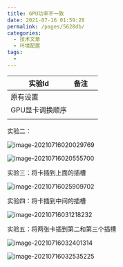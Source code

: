 ```yaml
---
title: GPU功率不一致
date: 2021-07-16 01:59:28
permalink: /pages/5628db/
categories:
  - 技术文章
  - 环境配置
tags:
  - 
---
```



| 实验Id          | 备注 |      |
| --------------- | ---- | ---- |
| 原有设置        |      |      |
| GPU显卡调换顺序 |      |      |
|                 |      |      |

实验二：

![image-20210716020029769](https://muyun-blog-pic.oss-cn-shanghai.aliyuncs.com/picgo/image-20210716020029769.png)

![image-20210716020555700](https://muyun-blog-pic.oss-cn-shanghai.aliyuncs.com/picgo/image-20210716020555700.png)

实验三：将卡插到上面的插槽

![image-20210716025909702](https://muyun-blog-pic.oss-cn-shanghai.aliyuncs.com/picgo/image-20210716025909702.png)

实验四：将卡插到中间的插槽

![image-20210716031218232](https://muyun-blog-pic.oss-cn-shanghai.aliyuncs.com/picgo/image-20210716031218232.png)

实验五：将两张卡插到第二和第三个插槽

![image-20210716032401314](https://muyun-blog-pic.oss-cn-shanghai.aliyuncs.com/picgo/image-20210716032401314.png)

![image-20210716032535225](https://muyun-blog-pic.oss-cn-shanghai.aliyuncs.com/picgo/image-20210716032535225.png)